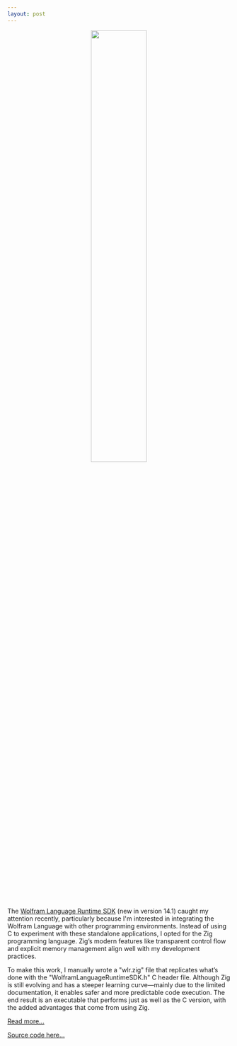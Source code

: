 ```yaml
---
layout: post
---
```


<div style="text-align: center;">
  <img src="{{ site.url }}/images/WolframRuntimeLanguageZig.png" width="50%"/>
</div>
<br>

The [Wolfram Language Runtime SDK](https://writings.stephenwolfram.com/2024/07/yet-more-new-ideas-and-new-functions-launching-version-14-1-of-wolfram-language-mathematica/#standalone-wolfram-language-applications) (new in version 14.1) caught my attention recently, particularly because I'm interested in integrating the Wolfram Language with other programming environments. Instead of using C to experiment with these standalone applications, I opted for the Zig programming language. Zig’s modern features like transparent control flow and explicit memory management align well with my development practices.

To make this work, I manually wrote a "wlr.zig" file that replicates what’s done with the "WolframLanguageRuntimeSDK.h" C header file. Although Zig is still evolving and has a steeper learning curve—mainly due to the limited documentation, it enables safer and more predictable code execution. The end result is an executable that performs just as well as the C version, with the added advantages that come from using Zig.

[Read more...](https://community.wolfram.com/groups/-/m/t/3252532)

[Source code here...](https://github.com/daneelsan/WolframLanguageRuntimeZigDemo)
